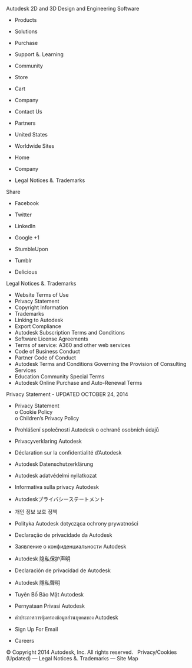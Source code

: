 Autodesk 2D and 3D Design and Engineering Software

*   Products
*   Solutions
*   Purchase
*   Support &. Learning
*   Community
*   Store

*   Cart
*   Company
*   Contact Us
*   Partners

*   United States
*   Worldwide Sites 

*   Home
*   Company
*   Legal Notices &. Trademarks

Share

*   Facebook
*   Twitter
*   LinkedIn
*   Google +1

*   StumbleUpon
*   Tumblr
*   Delicious

Legal Notices &. Trademarks

*   Website Terms of Use
*   Privacy Statement
*   Copyright Information
*   Trademarks
*   Linking to Autodesk
*   Export Compliance
*   Autodesk Subscription Terms and Conditions
*   Software License Agreements
*   Terms of service: A360 and other web services
*   Code of Business Conduct
*   Partner Code of Conduct
*   Autodesk Terms and Conditions Governing the Provision of Consulting Services
*   Education Community Special Terms
*   Autodesk Online Purchase and Auto-Renewal Terms

Privacy Statement - UPDATED OCTOBER 24, 2014

*   Privacy Statement  
    o Cookie Policy  
    o Children’s Privacy Policy
*   Prohlášení společnosti Autodesk o ochraně osobních údajů
*   Privacyverklaring Autodesk
*   Déclaration sur la confidentialité d’Autodesk
*   Autodesk Datenschutzerklärung
*   Autodesk adatvédelmi nyilatkozat
*   Informativa sulla privacy Autodesk
*   Autodeskプライバシーステートメント
*   개인 정보 보호 정책
*   Polityka Autodesk dotycząca ochrony prywatności
*   Declaração de privacidade da Autodesk
*   Заявление о конфиденциальности Autodesk
*   Autodesk 隐私保护声明
*   Declaración de privacidad de Autodesk
*   Autodesk 隱私聲明
*   Tuyên Bố Bảo Mật Autodesk
*   Pernyataan Privasi Autodesk
*   คำประกาศการคุ้มครองข้อมูลส่วนบุคคลของ Autodesk

  
  
  

*   Sign Up For Email
*   Careers

© Copyright 2014 Autodesk, Inc. All rights reserved.   Privacy/Cookies (Updated) — Legal Notices &. Trademarks — Site Map
